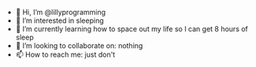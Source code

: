 - 👋 Hi, I’m @lillyprogramming
- 👀 I’m interested in sleeping
- 🌱 I’m currently learning how to space out my life so I can get 8 hours of sleep
- 💞️ I’m looking to collaborate on: nothing
- 📫 How to reach me: just don't

<!---
lillyprogramming/lillyprogramming is a ✨ special ✨ repository because its `README.md` (this file) appears on your GitHub profile.
You can click the Preview link to take a look at your changes.
--->
